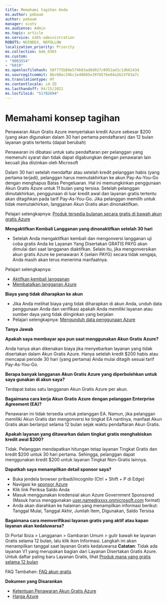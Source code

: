 ```yaml
---
title: Memahami tagihan Anda
ms.author: pebaum
author: pebaum
manager: scotv
ms.audience: Admin
ms.topic: article
ms.service: o365-administration
ROBOTS: NOINDEX, NOFOLLOW
localization_priority: Priority
ms.collection: Adm_O365
ms.custom:
- "9003554"
- "6819"
ms.openlocfilehash: 58f775b89e574b03ad8d927c0952ad1c1d66243d
ms.sourcegitcommit: 8bc60ec34bc1e40685e3976576e04a2623f63a7c
ms.translationtype: HT
ms.contentlocale: id-ID
ms.lasthandoff: 04/15/2021
ms.locfileid: "51782694"
---
```

# <a name="understand-billing-amount"></a>Memahami konsep tagihan

Penawaran Akun Gratis Azure menyertakan kredit Azure sebesar $200 (yang akan digunakan dalam 30 hari pertama pendaftaran) dan 12 bulan layanan gratis tertentu (dapat berubah)

Penawaran ini dibatasi untuk satu pendaftaran per pelanggan yang memenuhi syarat dan tidak dapat digabungkan dengan penawaran lain kecuali jika diizinkan oleh Microsoft

Dalam 30 hari setelah mendaftar atau setelah kredit pelanggan habis (yang pertama terjadi), pelanggan harus memutakhirkan ke akun Pay-As-You-Go dengan menghapus Batas Pengeluaran. Hal ini memungkinkan penggunaan Akun Gratis Azure untuk 11 bulan yang tersisa. Setelah pelanggan dimutakhirkan, penggunaan di luar kredit awal dan layanan gratis tertentu akan ditagihkan pada tarif Pay-As-You-Go. Jika pelanggan memilih untuk tidak memutakhirkan, langganan Akun Gratis akan dinonaktifkan.

Pelajari selengkapnya: [Produk tersedia bulanan secara gratis di bawah akun gratis Azure](https://azure.microsoft.com/free/free-account-faq/)

**Mengaktifkan Kembali Langganan yang dinonaktifkan setelah 30 hari**

- Setelah Anda mengaktifkan kembali dan mengonversi langganan uji coba gratis Anda ke Layanan Yang Disertakan GRATIS PAYG akan dimulai dari saat langganan diaktifkan. Selain itu, jika mengonversikan akun gratis Azure ke penawaran X (selain PAYG) secara tidak sengaja, Anda masih akan terus menerima manfaatnya.

Pelajari selengkapnya: 
- [Aktifkan kembali langganan](https://docs.microsoft.com/azure/billing/billing-subscription-become-disable?WT.mc_id=Portal-Microsoft_Azure_Support)
- [Membatalkan langganan Azure](https://docs.microsoft.com/azure/billing/billing-how-to-cancel-azure-subscription?WT.mc_id=Portal-Microsoft_Azure_Support)

**Biaya yang tidak diharapkan ke akun**

- Jika Anda melihat biaya yang tidak diharapkan di akun Anda, unduh data penggunaan Anda dan verifikasi apakah Anda memiliki layanan atau sumber daya yang tidak diinginkan yang berjalan
- Pelajari selengkapnya: [Mengunduh data penggunaan Azure](https://docs.microsoft.com/azure/billing/billing-download-azure-invoice-daily-usage-date?WT.mc_id=Portal-Microsoft_Azure_Support#download-usage)

**Tanya Jawab**

**Apakah saya membayar apa pun saat menggunakan Akun Gratis Azure?**

Anda hanya akan dikenakan biaya jika menyebarkan layanan yang tidak disertakan dalam Akun Gratis Azure. Hanya setelah kredit $200 habis atau mencapai periode 30 hari (yang pertama) Anda mulai ditagih sesuai tarif Pay-As-You-Go.

**Berapa banyak langganan Akun Gratis Azure yang diperbolehkan untuk saya gunakan di akun saya?**  

Terdapat batas satu langganan Akun Gratis Azure per akun.

**Bagaimana cara kerja Akun Gratis Azure dengan pelanggan Enterprise Agreement (EA)?**  

Penawaran ini tidak tersedia untuk pelanggan EA. Namun, jika pelanggan memiliki Akun Gratis dan mengonversi ke tingkat EA nantinya, manfaat Akun Gratis akan berlanjut selama 12 bulan sejak waktu pendaftaran Akun Gratis.

**Apakah layanan yang ditawarkan dalam tingkat gratis menghabiskan kredit awal $200?**  

Tidak. Pelanggan mendapatkan hitungan tetap layanan Tingkat Gratis dan kredit $200 untuk 30 hari pertama. Sehingga, pelanggan dapat menggunakan kredit $200 untuk layanan Tingkat Non-Gratis lainnya.

**Dapatkah saya menampilkan detail sponsor saya?**

- Buka jendela browser pribadi/incognito (Ctrl + Shift + P di Edge)
- Navigasi ke [sponsor Azure](http://www.microsoftazuresponsorships.com/)
- Klik link Periksa Saldo Anda
- Masuk menggunakan kredensial akun Azure Government Sponsored (Masuk harus menggunakan user.name@xxxx.onmicrosoft.com format)
- Anda akan diarahkan ke halaman yang menampilkan informasi berikut: Tanggal Mulai, Tanggal Akhir, Jumlah Item, Digunakan, Saldo Tersisa

**Bagaimana cara memverifikasi layanan gratis yang aktif atau kapan layanan akan kedaluwarsa?**

Di Portal Ibiza > Langganan > Gambaran Umum > gulir bawah ke layanan Gratis selama 12 bulan, lalu klik ikon Informasi. Langkah ini akan menampilkan tanggal saat layanan Gratis kedaluwarsa **Catatan**: Tidak ada layanan V1 yang merupakan bagian dari Layanan Disertakan Gratis Azure. Untuk daftar paling baru Layanan Gratis, lihat [Produk mana yang gratis selama 12 bulan](http://www.microsoftazuresponsorships.com/)

FAQ Tambahan: [FAQ akun gratis](https://azure.microsoft.com/free/free-account-faq/)

**Dokumen yang Disarankan**

- [Ketentuan Penawaran Akun Gratis Azure](https://azure.microsoft.com/offers/ms-azr-0044p/)
- [Harga Azure](https://azure.microsoft.com/pricing/)